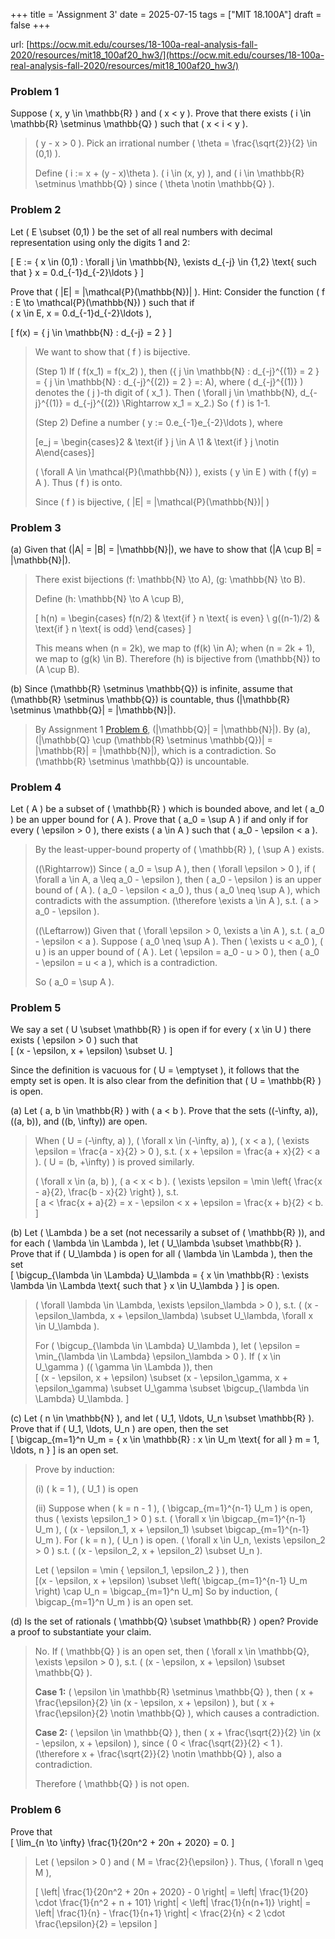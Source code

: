 +++
title = 'Assignment 3'
date = 2025-07-15
tags = ["MIT 18.100A"]
draft = false
+++

url: [https://ocw.mit.edu/courses/18-100a-real-analysis-fall-2020/resources/mit18_100af20_hw3/](https://ocw.mit.edu/courses/18-100a-real-analysis-fall-2020/resources/mit18_100af20_hw3/)

### Problem 1

Suppose \( x, y \in \mathbb{R} \) and \( x < y \). Prove that there exists \( i \in \mathbb{R} \setminus \mathbb{Q} \) such that \( x < i < y \).

> \( y - x > 0 \). Pick an irrational number \( \theta = \frac{\sqrt{2}}{2} \in (0,1) \).
> 
> Define \( i := x + (y - x)\theta \). \( i \in (x, y) \), and \( i \in \mathbb{R} \setminus \mathbb{Q} \) since \( \theta \notin \mathbb{Q} \).

### Problem 2

Let \( E \subset (0,1) \) be the set of all real numbers with decimal representation using only the digits 1 and 2:

\[
E := \{ x \in (0,1) : \forall j \in \mathbb{N}, \exists d_{-j} \in \{1,2\} \text{ such that } x = 0.d_{-1}d_{-2}\ldots \}
\]

Prove that \( |E| = |\mathcal{P}(\mathbb{N})| \). Hint: Consider the function \( f : E \to \mathcal{P}(\mathbb{N}) \) such that if  
\( x \in E, x = 0.d_{-1}d_{-2}\ldots \),  

\[
f(x) = \{ j \in \mathbb{N} : d_{-j} = 2 \}
\]

> We want to show that \( f \) is bijective.
> 
> (Step 1) If \( f(x_1) = f(x_2) \), then \(\{ j \in \mathbb{N} : d_{-j}^{(1)} = 2 \} = \{ j \in \mathbb{N} : d_{-j}^{(2)} = 2 \} =: A\), where \( d_{-j}^{(1)} \) denotes the \( j \)-th digit of \( x_1 \). Then \( \forall j \in \mathbb{N}, d_{-j}^{(1)} = d_{-j}^{(2)} \Rightarrow x_1 = x_2.\) So \( f \) is 1-1.
> 
> (Step 2) Define a number \( y := 0.e_{-1}e_{-2}\ldots \), where
> 
> \[e_j = \begin{cases}2 & \text{if } j \in A \\1 & \text{if } j \notin A\end{cases}\]
> 
> \( \forall A \in \mathcal{P}(\mathbb{N}) \), exists \( y \in E \) with \( f(y) = A \). Thus \( f \) is onto.
> 
> Since \( f \) is bijective, \( |E| = |\mathcal{P}(\mathbb{N})| \)

### Problem 3

(a) Given that \(|A| = |B| = |\mathbb{N}|\), we have to show that \(|A \cup B| = |\mathbb{N}|\).

> There exist bijections \(f: \mathbb{N} \to A\), \(g: \mathbb{N} \to B\).
> 
> Define \(h: \mathbb{N} \to A \cup B\),
> 
> \[
h(n) = \begin{cases}
f(n/2) & \text{if } n \text{ is even} \\
g((n-1)/2) & \text{if } n \text{ is odd}
\end{cases}
\]
> 
> This means when \(n = 2k\), we map to \(f(k) \in A\); when \(n = 2k + 1\), we map to \(g(k) \in B\). Therefore \(h\) is bijective from \(\mathbb{N}\) to \(A \cup B\).

(b) Since \(\mathbb{R} \setminus \mathbb{Q}\) is infinite, assume that \(\mathbb{R} \setminus \mathbb{Q}\) is countable, thus \(|\mathbb{R} \setminus \mathbb{Q}| = |\mathbb{N}|\).

> By Assignment 1 [Problem 6](/courses/mit18100a/a1/#problem-6), \(|\mathbb{Q}| = |\mathbb{N}|\). By (a), \(|\mathbb{Q} \cup (\mathbb{R} \setminus \mathbb{Q})| = |\mathbb{R}| = |\mathbb{N}|\), which is a contradiction. So \(\mathbb{R} \setminus \mathbb{Q}\) is uncountable.

### Problem 4

Let \( A \) be a subset of \( \mathbb{R} \) which is bounded above, and let \( a_0 \) be an upper bound for \( A \). Prove that \( a_0 = \sup A \) if and only if for every \( \epsilon > 0 \), there exists \( a \in A \) such that \( a_0 - \epsilon < a \).

> By the least-upper-bound property of \( \mathbb{R} \), \( \sup A \) exists.
>
> \((\Rightarrow)\) Since \( a_0 = \sup A \), then \( \forall \epsilon > 0 \), if \( \forall a \in A, a \leq a_0 - \epsilon \), then \( a_0 - \epsilon \) is an upper bound of \( A \). \( a_0 - \epsilon < a_0 \), thus \( a_0 \neq \sup A \), which contradicts with the assumption. \(\therefore \exists a \in A \), s.t. \( a > a_0 - \epsilon \).
>
> \((\Leftarrow)\) Given that \( \forall \epsilon > 0, \exists a \in A \), s.t. \( a_0 - \epsilon < a \). Suppose \( a_0 \neq \sup A \). Then  \( \exists u < a_0 \), \( u \) is an upper bound of \( A \). Let \( \epsilon = a_0 - u > 0 \), then \( a_0 - \epsilon = u < a \), which is a contradiction.  
>
> So \( a_0 = \sup A \).

### Problem 5

We say a set \( U \subset \mathbb{R} \) is open if for every \( x \in U \) there exists \( \epsilon > 0 \) such that  
\[
(x - \epsilon, x + \epsilon) \subset U.
\]

Since the definition is vacuous for \( U = \emptyset \), it follows that the empty set is open. It is also clear from the definition that \( U = \mathbb{R} \) is open.

(a) Let \( a, b \in \mathbb{R} \) with \( a < b \). Prove that the sets \((-\infty, a)\), \((a, b)\), and \((b, \infty)\) are open.

> When \( U = (-\infty, a) \), \( \forall x \in (-\infty, a) \), \( x < a \), \( \exists \epsilon = \frac{a - x}{2} > 0 \), s.t. \( x + \epsilon = \frac{a + x}{2} < a \). \( U = (b, +\infty) \) is proved similarly.  
>
> \( \forall x \in (a, b) \), \( a < x < b \).  \( \exists \epsilon = \min \left\{ \frac{x - a}{2}, \frac{b - x}{2} \right\} \), s.t.  
> \[
a < \frac{x + a}{2} = x - \epsilon < x + \epsilon = \frac{x + b}{2} < b.
\]

(b) Let \( \Lambda \) be a set (not necessarily a subset of \( \mathbb{R} \)), and for each \( \lambda \in \Lambda \), let \( U_\lambda \subset \mathbb{R} \).  Prove that if \( U_\lambda \) is open for all \( \lambda \in \Lambda \), then the set  
\[
\bigcup_{\lambda \in \Lambda} U_\lambda = \{ x \in \mathbb{R} : \exists \lambda \in \Lambda \text{ such that } x \in U_\lambda \}
\]
is open.

> \( \forall \lambda \in \Lambda, \exists \epsilon_\lambda > 0 \), s.t. \( (x - \epsilon_\lambda, x + \epsilon_\lambda) \subset U_\lambda, \forall x \in U_\lambda \).  
>
> For \( \bigcup_{\lambda \in \Lambda} U_\lambda \), let \( \epsilon = \min_{\lambda \in \Lambda} \epsilon_\lambda > 0 \).  If \( x \in U_\gamma \) (\( \gamma \in \Lambda \)), then  
> \[
(x - \epsilon, x + \epsilon) \subset (x - \epsilon_\gamma, x + \epsilon_\gamma) \subset U_\gamma \subset \bigcup_{\lambda \in \Lambda} U_\lambda.
\]

(c) Let \( n \in \mathbb{N} \), and let \( U_1, \ldots, U_n \subset \mathbb{R} \). Prove that if \( U_1, \ldots, U_n \) are open, then the set  
\[
\bigcap_{m=1}^n U_m = \{ x \in \mathbb{R} : x \in U_m \text{ for all } m = 1, \ldots, n \}
\]
is an open set.

> Prove by induction:  
> 
> (i) \( k = 1 \), \( U_1 \) is open  
>
> (ii) Suppose when \( k = n - 1 \), \( \bigcap_{m=1}^{n-1} U_m \) is open, thus \( \exists \epsilon_1 > 0 \) s.t. \( \forall x \in \bigcap_{m=1}^{n-1} U_m \), \( (x - \epsilon_1, x + \epsilon_1) \subset \bigcap_{m=1}^{n-1} U_m \). For \( k = n \), \( U_n \) is open. \( \forall x \in U_n, \exists \epsilon_2 > 0 \) s.t. \( (x - \epsilon_2, x + \epsilon_2) \subset U_n \). 
> 
> Let \( \epsilon = \min \{ \epsilon_1, \epsilon_2 \} \), then  
> \[(x - \epsilon, x + \epsilon) \subset \left( \bigcap_{m=1}^{n-1} U_m \right) \cap U_n = \bigcap_{m=1}^n U_m\]
> So by induction, \( \bigcap_{m=1}^n U_m \) is an open set.

(d) Is the set of rationals \( \mathbb{Q} \subset \mathbb{R} \) open? Provide a proof to substantiate your claim.

> No. If \( \mathbb{Q} \) is an open set, then \( \forall x \in \mathbb{Q}, \exists \epsilon > 0 \), s.t. \( (x - \epsilon, x + \epsilon) \subset \mathbb{Q} \).  
>
> **Case 1:** \( \epsilon \in \mathbb{R} \setminus \mathbb{Q} \), then \( x + \frac{\epsilon}{2} \in (x - \epsilon, x + \epsilon) \), but \( x + \frac{\epsilon}{2} \notin \mathbb{Q} \), which causes a contradiction.  
>
> **Case 2:** \( \epsilon \in \mathbb{Q} \), then \( x + \frac{\sqrt{2}}{2} \in (x - \epsilon, x + \epsilon) \), since \( 0 < \frac{\sqrt{2}}{2} < 1 \).  \(\therefore x + \frac{\sqrt{2}}{2} \notin \mathbb{Q} \), also a contradiction.  
>
> Therefore \( \mathbb{Q} \) is not open.

### Problem 6

Prove that  
\[
\lim_{n \to \infty} \frac{1}{20n^2 + 20n + 2020} = 0.
\]

> Let \( \epsilon > 0 \) and \( M = \frac{2}{\epsilon} \). Thus, \( \forall n \geq M \),
>
> \[
\left| \frac{1}{20n^2 + 20n + 2020} - 0 \right|
= \left| \frac{1}{20} \cdot \frac{1}{n^2 + n + 101} \right|
< \left| \frac{1}{n(n+1)} \right|
= \left| \frac{1}{n} - \frac{1}{n+1} \right|
< \frac{2}{n}
< 2 \cdot \frac{\epsilon}{2} = \epsilon
\]
